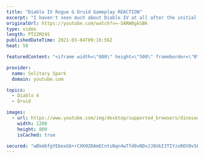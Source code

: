 ```yaml
---
title: "Diablo IV Rogue & Druid Gameplay REACTION"
excerpt: "I haven't seen much about Diablo IV at all after the initial reveal trailer, so I'm diving in to check it out. Steam gift card giveaway ..."
originalUrl: https://youtube.com/watch?v=-SARW0gkSBk
type: video
length: PT22M24S
publishedDateTime: 2021-03-04T09:16:56Z
heat: 50

featuredContent: "<iframe width=\"800\" height=\"500\" frameborder=\"0\" src=\"https://www.youtube.com/embed/-SARW0gkSBk\" allow=\"accelerometer; autoplay; encrypted-media; gyroscope; picture-in-picture\" allowfullscreen></iframe>"

provider:
  name: Solitary Spark
  domain: youtube.com

topics:
  - Diablo 4
  - Druid

images:
  - url: https://www.youtube.com/img/desktop/supported_browsers/dinosaur.png
    width: 1200
    height: 800
    isCached: true

secured: "wBkmbfgYEbexG6+rCXK0ZKAmECntsNqn4wTfd0vNDxJJ8UkI3TIYzxROV8vSFnhVIQtutTYcIqyVXcaZm2eGaCxx9tSpR0qFOFeYGpMc+ThTNRQvPXb3bclqvqE+M4YZLzbEYOcXr1sIyQ4Kfr62fhuDpnHEcC0drxVVgodLURfcBUTcrr9GrzJqjjI6MpNRI/41lfUPHIcNkXqAxdNV+zi4n9BYkSh4G8WVYBd3MD3Us/OAdKsfgso8RlPvkqoTyMvA8R0H+Ret8yHz8xHfrxzTLmA+A5myhyYInbisvZITMM5s4AliLv3rEJRvyJeRWmxTbTcFvn8Qi/tfqldZgVs99sEBlQmDY0QsFb24BgERtpUdkJPvIsmiww8hpZSSrcTbxSnSMmvN7I6/+ea3vSZBusPTYTXw/Ihw+JFHji4=;WI5zzd8Fh+wfhCOdY4DUvg=="
---
```


